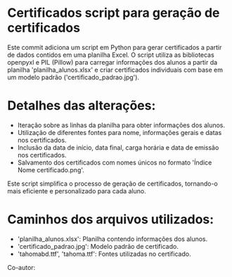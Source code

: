 # Certificados script para geração de certificados

Este commit adiciona um script em Python para gerar certificados a partir de dados contidos em uma planilha Excel. O script utiliza as bibliotecas openpyxl e PIL (Pillow) para carregar informações dos alunos a partir da planilha 'planilha_alunos.xlsx' e criar certificados individuais com base em um modelo padrão ('certificado_padrao.jpg').

# Detalhes das alterações:
- Iteração sobre as linhas da planilha para obter informações dos alunos.
- Utilização de diferentes fontes para nome, informações gerais e datas nos certificados.
- Inclusão da data de início, data final, carga horária e data de emissão nos certificados.
- Salvamento dos certificados com nomes únicos no formato 'Índice Nome certificado.png'.

Este script simplifica o processo de geração de certificados, tornando-o mais eficiente e personalizado para cada aluno.

# Caminhos dos arquivos utilizados:
- 'planilha_alunos.xlsx': Planilha contendo informações dos alunos.
- 'certificado_padrao.jpg': Modelo padrão de certificado.
- 'tahomabd.ttf', 'tahoma.ttf': Fontes utilizadas no certificado.

Co-autor: <Vinicius Emidio>


